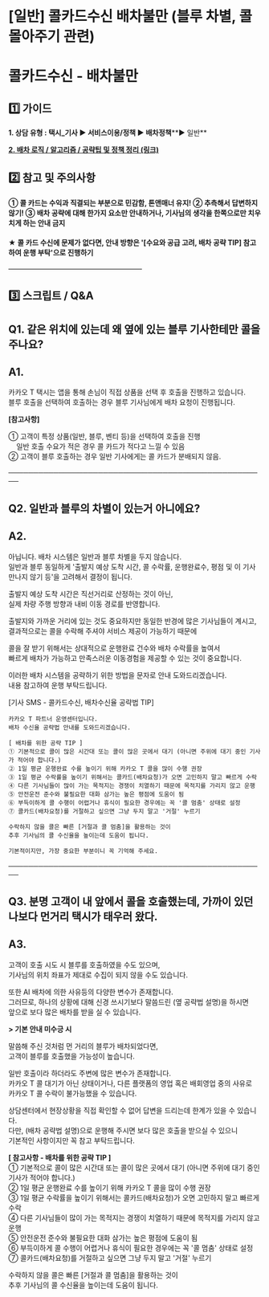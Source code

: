 # [일반] 콜카드수신 배차불만 (블루 차별, 콜 몰아주기 관련)

**콜카드수신 - 배차불만**
================

**1️⃣ 가이드**
-----------

**1. 상담 유형 : 택시\_기사 ▶ 서비스이용/정책 ▶ 배차정책****▶ 일반**

[**2. 배차 로직 / 알고리즘 / 공략팁 및 정책 정리 (링크)**](https://kakaomobilitysupport.zendesk.com/hc/ko/articles/29883797942169--%EA%B3%B5%ED%86%B5-%EC%BD%9C%EC%B9%B4%EB%93%9C%EC%88%98%EC%8B%A0-%EA%B4%80%EB%A0%A8-%EC%A0%95%EC%B1%85-%ED%85%8C%EC%8A%A4%ED%8A%B8%EC%BD%9C-%EB%B0%B0%EC%B0%A8-%EB%A1%9C%EC%A7%81-%EC%95%8C%EA%B3%A0%EB%A6%AC%EC%A6%98-%EB%B0%B0%EC%B0%A8-%EA%B3%B5%EB%9E%B5%ED%8C%81)

**2️⃣ 참고 및 주의사항**
-----------------

#### **① 콜 카드는 수익과 직결되는 부분으로 민감함, 톤앤매너 유지!** **② 추측해서 답변하지 않기!** **③ 배차 공략에 대해 한가지 요소만 안내하거나, 기사님의 생각을 한쪽으로만 치우치게 하는 안내 금지**

**★ 콜 카드 수신에 문제가 없다면, 안내 방향은 '[수요와 공급 고려, 배차 공략 TIP] 참고하여 운행 부탁'으로 진행하기**

―――――――――――――――――――

**3️⃣ 스크립트 / Q&A**
------------------

**Q1.** **같은 위치에 있는데 왜 옆에 있는 블루 기사한테만 콜을 주나요?**
-----------------------------------------------

**A1.**
-------

카카오 T 택시는 앱을 통해 손님이 직접 상품을 선택 후 호출을 진행하고 있습니다.   
블루 호출을 선택하여 호출하는 경우 블루 기사님에게 배차 요청이 진행됩니다.

**[참고사항]**

① 고객이 특정 상품(일반, 블루, 벤티 등)을 선택하여 호출을 진행  
    일반 호출 수요가 적은 경우 콜 카드가 적다고 느낄 수 있음  
② 고객이 블루 호출하는 경우 일반 기사에게는 콜 카드가 분배되지 않음.

────────────────────────────────────────────────────

**Q2.** **일반과 블루의 차별이 있는거 아니에요?**
---------------------------------

**A2.**
-------

아닙니다. 배차 시스템은 일반과 블루 차별을 두지 않습니다.   
일반과 블루 동일하게 '출발지 예상 도착 시간, 콜 수락률, 운행완료수, 평점 및 이 기사 만나지 않기 등'을 고려해서 결정이 됩니다.

출발지 예상 도착 시간은 직선거리로 산정하는 것이 아닌,   
실제 차량 주행 방향과 내비 이동 경로를 반영합니다.

출발지와 가까운 거리에 있는 것도 중요하지만 동일한 반경에 많은 기사님들이 계시고,   
결과적으로는 콜을 수락해 주셔야 서비스 제공이 가능하기 때문에

콜을 잘 받기 위해서는 상대적으로 운행완료 건수와 배차 수락률을 높여서   
빠르게 배차가 가능하고 만족스러운 이동경험을 제공할 수 있는 것이 중요합니다.

이러한 배차 시스템을 공략하기 위한 방법을 문자로 안내 도와드리겠습니다.   
내용 참고하여 운행 부탁드립니다.

[기사 SMS - 콜카드수신, 배차수신율 공략법 TIP]

```
카카오 T 파트너 운영센터입니다.   
배차 수신율 공략법 안내를 도와드리겠습니다.  
  
[ 배차를 위한 공략 TIP ]   
① 기본적으로 콜이 많은 시간대 또는 콜이 많은 곳에서 대기 (아니면 주위에 대기 중인 기사가 적어야 합니다.)   
② 1일 평균 운행완료 수를 높이기 위해 카카오 T 콜을 많이 수행 권장   
③ 1일 평균 수락률을 높이기 위해서는 콜카드(배차요청)가 오면 고민하지 말고 빠르게 수락   
④ 다른 기사님들이 많이 가는 목적지는 경쟁이 치열하기 때문에 목적지를 가리지 않고 운행   
⑤ 안전운전 준수와 불필요한 대화 삼가는 높은 평점에 도움이 됨   
⑥ 부득이하게 콜 수행이 어렵거나 휴식이 필요한 경우에는 꼭 '콜 멈춤' 상태로 설정   
⑦ 콜카드(배차요청)를 거절하고 싶으면 그냥 두지 말고 '거절' 누르기  
  
수락하지 않을 콜은 빠른 [거절과 콜 멈춤]을 활용하는 것이   
추후 기사님의 콜 수신율을 높이는데 도움이 됩니다.  
  
기본적이지만, 가장 중요한 부분이니 꼭 기억해 주세요.
```

────────────────────────────────────────────────────

**Q3.** **분명 고객이 내 앞에서 콜을 호출했는데, 가까이 있던 나보다 먼거리 택시가 태우러 왔다.**
-------------------------------------------------------------

**A3.**
-------

고객이 호출 시도 시 블루를 호출하였을 수도 있으며,   
기사님의 위치 좌표가 제대로 수집이 되지 않을 수도 있습니다.

또한 AI 배차에 의한 사유등의 다양한 변수가 존재합니다.   
그러므로, 하나의 상황에 대해 신경 쓰시기보다 말씀드린 (옆 공략법 설명)을 하시면   
앞으로 보다 많은 배차를 받을 실 수 있습니다.

**> 기본 안내 미수긍 시**

말씀해 주신 것처럼 먼 거리의 블루가 배차되었다면,   
고객이 블루를 호출했을 가능성이 높습니다.

일반 호출이라 하더라도 주변에 많은 변수가 존재합니다.   
카카오 T 콜 대기가 아닌 상태이거나, 다른 플랫폼의 영업 혹은 배회영업 중의 사유로  
카카오 T 콜 수락이 불가능했을 수 있습니다.

상담센터에서 현장상황을 직접 확인할 수 없어 답변을 드리는데 한계가 있을 수 있습니다.   
다만, (배차 공략법 설명)으로 운행해 주시면 보다 많은 호출을 받으실 수 있으니   
기본적인 사항이지만 꼭 참고 부탁드립니다.

**[ 참고사항 - 배차를 위한 공략 TIP ]**   
① 기본적으로 콜이 많은 시간대 또는 콜이 많은 곳에서 대기 (아니면 주위에 대기 중인 기사가 적어야 합니다.)  
② 1일 평균 운행완료 수를 높이기 위해 카카오 T 콜을 많이 수행 권장   
③ 1일 평균 수락률을 높이기 위해서는 콜카드(배차요청)가 오면 고민하지 말고 빠르게 수락   
④ 다른 기사님들이 많이 가는 목적지는 경쟁이 치열하기 때문에 목적지를 가리지 않고 운행   
⑤ 안전운전 준수와 불필요한 대화 삼가는 높은 평점에 도움이 됨   
⑥ 부득이하게 콜 수행이 어렵거나 휴식이 필요한 경우에는 꼭 '콜 멈춤' 상태로 설정   
⑦ 콜카드(배차요청)를 거절하고 싶으면 그냥 두지 말고 '거절' 누르기

수락하지 않을 콜은 빠른 [거절과 콜 멈춤]을 활용하는 것이   
추후 기사님의 콜 수신율을 높이는데 도움이 됩니다.